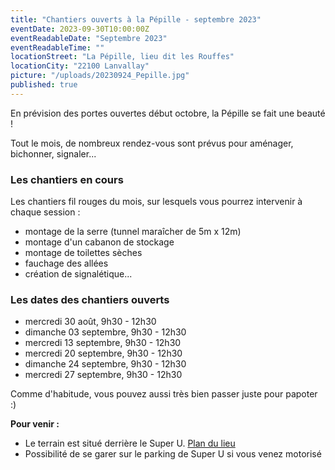 ```yaml
---
title: "Chantiers ouverts à la Pépille - septembre 2023"
eventDate: 2023-09-30T10:00:00Z
eventReadableDate: "Septembre 2023"
eventReadableTime: ""
locationStreet: "La Pépille, lieu dit les Rouffes"
locationCity: "22100 Lanvallay"
picture: "/uploads/20230924_Pepille.jpg"
published: true
---
```


En prévision des portes ouvertes début octobre, la Pépille se fait une beauté !

Tout le mois, de nombreux rendez-vous sont prévus pour aménager, bichonner, signaler...

<!--more-->

### Les chantiers en cours

Les chantiers fil rouges du mois, sur lesquels vous pourrez intervenir à chaque session :

- montage de la serre (tunnel maraîcher de 5m x 12m)
- montage d'un cabanon de stockage
- montage de toilettes sèches
- fauchage des allées
- création de signalétique...

### Les dates des chantiers ouverts

- mercredi 30 août, 9h30 - 12h30
- dimanche 03 septembre, 9h30 - 12h30
- mercredi 13 septembre, 9h30 - 12h30
- mercredi 20 septembre, 9h30 - 12h30
- dimanche 24 septembre, 9h30 - 12h30
- mercredi 27 septembre, 9h30 - 12h30




Comme d'habitude, vous pouvez aussi très bien passer juste pour papoter :)

**Pour venir :**

- Le terrain est situé derrière le Super U. [Plan du lieu](https://www.openstreetmap.org/#map=17/48.44885/-2.01522&layers=N)
- Possibilité de se garer sur le parking de Super U si vous venez motorisé
<!--more-->


